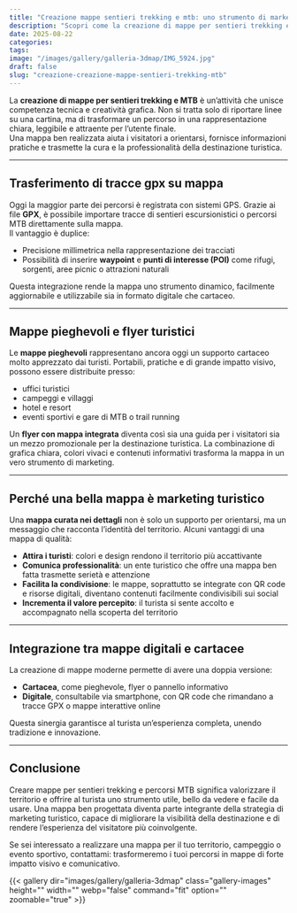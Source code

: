 ```yaml
---
title: "Creazione mappe sentieri trekking e mtb: uno strumento di marketing turistico"
description: "Scopri come la creazione di mappe per sentieri trekking e MTB, con tracce GPX e flyer pieghevoli, diventa un potente strumento di marketing nel turismo."
date: 2025-08-22
categories: 
tags: 
image: "/images/gallery/galleria-3dmap/IMG_5924.jpg"
draft: false
slug: "creazione-creazione-mappe-sentieri-trekking-mtb"
---
```



La **creazione di mappe per sentieri trekking e MTB** è un’attività che unisce competenza tecnica e creatività grafica. Non si tratta solo di riportare linee su una cartina, ma di trasformare un percorso in una rappresentazione chiara, leggibile e attraente per l’utente finale.  
Una mappa ben realizzata aiuta i visitatori a orientarsi, fornisce informazioni pratiche e trasmette la cura e la professionalità della destinazione turistica.  

---

## Trasferimento di tracce gpx su mappa

Oggi la maggior parte dei percorsi è registrata con sistemi GPS. Grazie ai file **GPX**, è possibile importare tracce di sentieri escursionistici o percorsi MTB direttamente sulla mappa.  
Il vantaggio è duplice:  
- Precisione millimetrica nella rappresentazione dei tracciati  
- Possibilità di inserire **waypoint** e **punti di interesse (POI)** come rifugi, sorgenti, aree picnic o attrazioni naturali  

Questa integrazione rende la mappa uno strumento dinamico, facilmente aggiornabile e utilizzabile sia in formato digitale che cartaceo.  

---

## Mappe pieghevoli e flyer turistici

Le **mappe pieghevoli** rappresentano ancora oggi un supporto cartaceo molto apprezzato dai turisti. Portabili, pratiche e di grande impatto visivo, possono essere distribuite presso:  
- uffici turistici  
- campeggi e villaggi  
- hotel e resort  
- eventi sportivi e gare di MTB o trail running  

Un **flyer con mappa integrata** diventa così sia una guida per i visitatori sia un mezzo promozionale per la destinazione turistica. La combinazione di grafica chiara, colori vivaci e contenuti informativi trasforma la mappa in un vero strumento di marketing.  

---

## Perché una bella mappa è marketing turistico

Una **mappa curata nei dettagli** non è solo un supporto per orientarsi, ma un messaggio che racconta l’identità del territorio. Alcuni vantaggi di una mappa di qualità:  

- **Attira i turisti**: colori e design rendono il territorio più accattivante  
- **Comunica professionalità**: un ente turistico che offre una mappa ben fatta trasmette serietà e attenzione  
- **Facilita la condivisione**: le mappe, soprattutto se integrate con QR code e risorse digitali, diventano contenuti facilmente condivisibili sui social  
- **Incrementa il valore percepito**: il turista si sente accolto e accompagnato nella scoperta del territorio  

---

## Integrazione tra mappe digitali e cartacee

La creazione di mappe moderne permette di avere una doppia versione:  
- **Cartacea**, come pieghevole, flyer o pannello informativo  
- **Digitale**, consultabile via smartphone, con QR code che rimandano a tracce GPX o mappe interattive online  

Questa sinergia garantisce al turista un’esperienza completa, unendo tradizione e innovazione.  

---

## Conclusione

Creare mappe per sentieri trekking e percorsi MTB significa valorizzare il territorio e offrire al turista uno strumento utile, bello da vedere e facile da usare. Una mappa ben progettata diventa parte integrante della strategia di marketing turistico, capace di migliorare la visibilità della destinazione e di rendere l’esperienza del visitatore più coinvolgente.  

Se sei interessato a realizzare una mappa per il tuo territorio, campeggio o evento sportivo, contattami: trasformeremo i tuoi percorsi in mappe di forte impatto visivo e comunicativo.  

{{< gallery dir="images/gallery/galleria-3dmap" class="gallery-images" height="" width="" webp="false" command="fit" option="" zoomable="true" >}}

